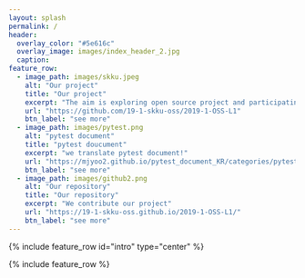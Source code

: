 ```yaml
---
layout: splash
permalink: /
header:	 
  overlay_color: "#5e616c"	
  overlay_image: images/index_header_2.jpg
  caption:	
feature_row:	
  - image_path: images/skku.jpeg
    alt: "Our project"	
    title: "Our project"	
    excerpt: "The aim is exploring open source project and participating it and being active!"	
    url: "https://github.com/19-1-skku-oss/2019-1-OSS-L1"	
    btn_label: "see more"	
  - image_path: images/pytest.png
    alt: "pytest document"	
    title: "pytest doucument"	
    excerpt: "we translate pytest document!"	
    url: "https://mjyoo2.github.io/pytest_document_KR/categories/pytest-document/"	
    btn_label: "see more"	
  - image_path: images/github2.png
    alt: "Our repository"	
    title: "Our repository"	
    excerpt: "We contribute our project"	
    url: "https://19-1-skku-oss.github.io/2019-1-OSS-L1/"	
    btn_label: "see more"	
---	
```


 {% include feature_row id="intro" type="center" %}	

 {% include feature_row %}
